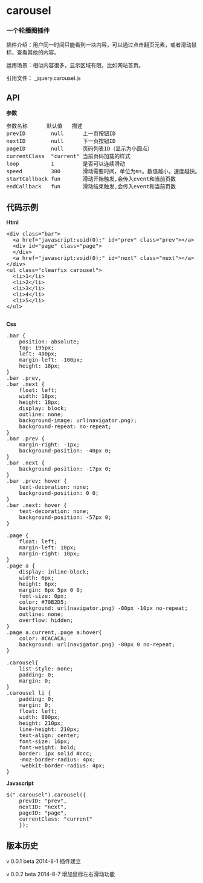 carousel
========

### 一个轮播图插件

  插件介绍：用户同一时间只能看到一块内容，可以通过点击翻页元素，或者滑动鼠标，查看其他的内容。
  
  运用场景：相似内容很多，显示区域有限，比如网站首页。
  
  引用文件： _jquery.carousel.js

API
---
**参数**

<pre>
参数名称      默认值  	描述
prevID        null    	上一页按钮ID
nextID        null    	下一页按钮ID
pageID        null    	页码列表ID（显示为小圆点）
currentClass  "current" 当前页码加载的样式
loop          1       	是否可以连续滑动
speed         300     	滑动需要时间，单位为ms。数值越小，速度越快。
startCallback fun     	滑动开始触发,会传入event和当前页数
endCallback   fun     	滑动结束触发,会传入event和当前页数
</pre>


代码示例
---------
 **Html**
 <pre>
&lt;div class="bar"&gt;
  &lt;a href="javascript:void(0);" id="prev" class="prev"&gt;&lt;/a&gt;
  &lt;div id="page" class="page"&gt;
  &lt;/div&gt;
  &lt;a href="javascript:void(0);" id="next" class="next"&gt;&lt;/a&gt;
&lt;/div&gt;
&lt;ul class="clearfix carousel"&gt;
  &lt;li&gt;1&lt;/li&gt;
  &lt;li&gt;2&lt;/li&gt;
  &lt;li&gt;3&lt;/li&gt;
  &lt;li&gt;4&lt;/li&gt;
  &lt;li&gt;5&lt;/li&gt;
&lt;/ul&gt;
 </pre>
 
**Css**
<pre>
.bar {
	position: absolute;
	top: 195px;
	left: 400px;
	margin-left: -100px;
	height: 18px; 
}
.bar .prev,
.bar .next {
	float: left;
	width: 18px;
	height: 18px;
	display: block;
	outline: none;
	background-image: url(navigator.png);
	background-repeat: no-repeat;
}
.bar .prev {
	margin-right: -1px;
	background-position: -40px 0;
}
.bar .next { 
	background-position: -17px 0; 
}
.bar .prev: hover {
	text-decoration: none;
	background-position: 0 0;
}
.bar .next: hover {
	text-decoration: none;
	background-position: -57px 0;
}
	
.page { 
	float: left; 
	margin-left: 10px;
	margin-right: 10px; 
}
.page a {
	display: inline-block;
	width: 6px;
	height: 6px;
	margin: 6px 5px 0 0;
	font-size: 0px;
	color: #70B2D5;
	background: url(navigator.png) -80px -10px no-repeat;
	outline: none;
	overflow: hidden;
}
.page a.current,.page a:hover{
	color: #CACACA;
	background: url(navigator.png) -80px 0 no-repeat;
}

.carousel{
	list-style: none;
	padding: 0;
	margin: 0;
}
.carousel li {
	padding: 0;
	margin: 0;
	float: left;
	width: 800px;
	height: 210px;
	line-height: 210px;
	text-align: center;
	font-size: 16px;
	font-weight: bold;
	border: 1px solid #ccc;
	-moz-border-radius: 4px;
	-webkit-border-radius: 4px;
}
</pre>
 
**Javascript**
<pre>
$(".carousel").carousel({
    prevID: "prev",    
    nextID: "next",
    pageID: "page",
    currentClass: "current"
	});  
</pre>

版本历史
--------
v 0.0.1     beta    2014-8-1    插件建立

v 0.0.2     beta    2014-8-7    增加鼠标左右滑动功能
